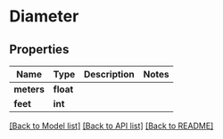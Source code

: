 # Diameter

## Properties
Name | Type | Description | Notes
------------ | ------------- | ------------- | -------------
**meters** | **float** |  | 
**feet** | **int** |  | 

[[Back to Model list]](../README.md#documentation-for-models) [[Back to API list]](../README.md#documentation-for-api-endpoints) [[Back to README]](../README.md)


